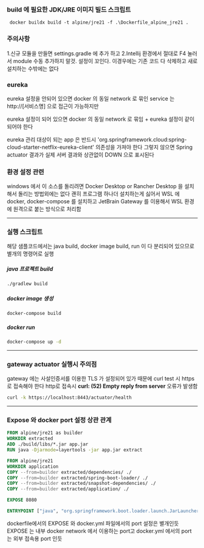 ### build 에 필요한 JDK/JRE 이미지 빌드 스크립트

```script
 docker buildx build -t alpine/jre21 -f .\Dockerfile_alpine_jre21 .
```


### 주의사항
1.신규 모듈을 만들면 settings.gradle 에 추가 하고
2.Intellij 환경에서 절대로 F4 눌러서 module 수동 추가하지 말것. 설정이 꼬인다. 이경우에는 기존 코드 다 삭제하고 새로 설치하는 수밖에는 없다


### eureka 
eureka 설정을 안되어 있으면 docker 의 동일 network 로 묶인 service 는
http://[서비스명] 으로 접근이 가능하지만

eureka 설정이 되어 있으면 docker 의 동일 network 로 묶임 + eureka 설정이 같이 되어야 한다

eureka 관리 대상이 되는 app 은 반드시 'org.springframework.cloud:spring-cloud-starter-netflix-eureka-client' 의존성을 가져야 한다
그렇지 않으면 Spring actuator 결과가 실제 서버 결과와 상관없이 DOWN 으로 표시된다

### 환경 설정 관련
windows 에서 이 소스를 돌리려면 Docker Desktop or Rancher Desktop 을 설치해서 돌리는 방법외에는 없다
괜히 프로그램 하나더 설치하는게 싫어서 WSL 에 docker, docker-compose 를 설치하고 JetBrain Gateway 를 이용해서 WSL 환경에 
원격으로 붙는 방식으로 처리함

----------

### 실행 스크립트

해당 샘플코드에서는 java build, docker image build, run 이 다 분리되어 있으므로 별개의 명령어로 실행

##### java 프로젝트 build
```bash
./gradlew build
```

##### docker image 생성
```bash
docker-compose build
```

##### docker run
```bash
docker-compose up -d
```

----------

### gateway actuator 실행시 주의점

gateway 에는 사설인증서를 이용한 TLS 가 설정되어 있가 때문에 curl test 시 https 로 접속해야 한다 http로 접속시
**curl: (52) Empty reply from server** 오류가 발생함
```bash
curl -k https://localhost:8443/actuator/health
```

----------

### Expose 와 docker port 설정 상관 관계

```dockerfile
FROM alpine/jre21 as builder
WORKDIR extracted
ADD ./build/libs/*.jar app.jar
RUN java -Djarmode=layertools -jar app.jar extract

FROM alpine/jre21
WORKDIR application
COPY --from=builder extracted/dependencies/ ./
COPY --from=builder extracted/spring-boot-loader/ ./
COPY --from=builder extracted/snapshot-dependencies/ ./
COPY --from=builder extracted/application/ ./

EXPOSE 8080

ENTRYPOINT ["java", "org.springframework.boot.loader.launch.JarLauncher"]
```
dockerfile에서의 EXPOSE 와 docker.yml 파일에서의 port 설정은 별개인듯 EXPOSE 는 내부 docker network 에서 이용하는 port고 
docker.yml 에서의 port 는 외부 접속용 port 인듯